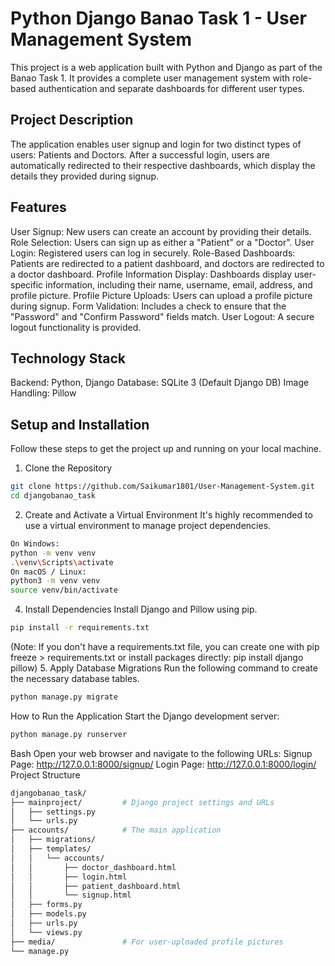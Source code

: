 # Python Django Banao Task 1 - User Management System
This project is a web application built with Python and Django as part of the Banao Task 1. It provides a complete user management system with role-based authentication and separate dashboards for different user types.

## Project Description
The application enables user signup and login for two distinct types of users: Patients and Doctors. After a successful login, users are automatically redirected to their respective dashboards, which display the details they provided during signup.

## Features
User Signup: New users can create an account by providing their details.
Role Selection: Users can sign up as either a "Patient" or a "Doctor".
User Login: Registered users can log in securely.
Role-Based Dashboards: Patients are redirected to a patient dashboard, and doctors are redirected to a doctor dashboard.
Profile Information Display: Dashboards display user-specific information, including their name, username, email, address, and profile picture.
Profile Picture Uploads: Users can upload a profile picture during signup.
Form Validation: Includes a check to ensure that the "Password" and "Confirm Password" fields match.
User Logout: A secure logout functionality is provided.

## Technology Stack
Backend: Python, Django
Database: SQLite 3 (Default Django DB)
Image Handling: Pillow

## Setup and Installation
Follow these steps to get the project up and running on your local machine.
1. Clone the Repository
```bash
git clone https://github.com/Saikumar1801/User-Management-System.git
cd djangobanao_task
```
2. Create and Activate a Virtual Environment
It's highly recommended to use a virtual environment to manage project dependencies.
```bash
On Windows:
python -m venv venv
.\venv\Scripts\activate
On macOS / Linux:
python3 -m venv venv
source venv/bin/activate
```
4. Install Dependencies
Install Django and Pillow using pip.
```bash
pip install -r requirements.txt
```
(Note: If you don't have a requirements.txt file, you can create one with pip freeze > requirements.txt or install packages directly: pip install django pillow)
5. Apply Database Migrations
Run the following command to create the necessary database tables.
```bash
python manage.py migrate
```
How to Run the Application
Start the Django development server:
```bash
python manage.py runserver
```
Bash
Open your web browser and navigate to the following URLs:
Signup Page: http://127.0.0.1:8000/signup/
Login Page: http://127.0.0.1:8000/login/
Project Structure
```bash
djangobanao_task/
├── mainproject/         # Django project settings and URLs
│   ├── settings.py
│   └── urls.py
├── accounts/            # The main application
│   ├── migrations/
│   ├── templates/
│   │   └── accounts/
│   │       ├── doctor_dashboard.html
│   │       ├── login.html
│   │       ├── patient_dashboard.html
│   │       └── signup.html
│   ├── forms.py
│   ├── models.py
│   ├── urls.py
│   └── views.py
├── media/               # For user-uploaded profile pictures
└── manage.py
```
